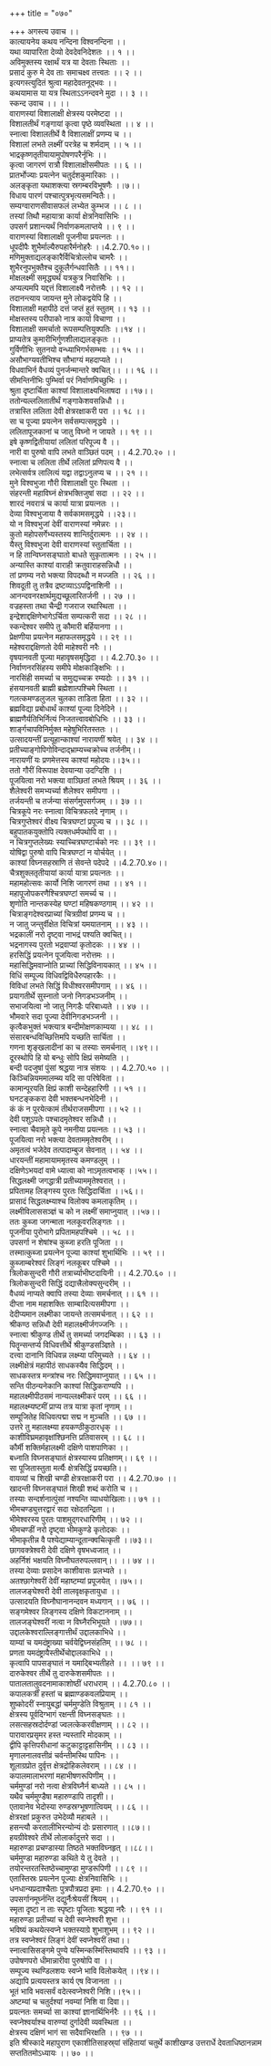 +++
title = "०७०"

+++
अगस्त्य उवाच ।।  
कात्यायनेय कथय नन्दिना विश्वनन्दिना ।।  
यथा व्यापारिता देव्यो देवदेवनिदेशतः ।। १ ।।  
अविमुक्तस्य रक्षार्थं यत्र या देवताः स्थिताः ।।  
प्रसादं कुरु मे देव ताः समाचक्ष्व तत्त्वतः ।। २ ।।  
इत्यगस्त्युदितं श्रुत्वा महादेवतनूद्भवः ।।  
कथयामास या यत्र स्थिताऽऽनन्दवने मुदा ।। ३ ।।  
स्कन्द उवाच ।। ।।  
वाराणस्यां विशालाक्षी क्षेत्रस्य परमेष्टदा ।।  
विशालतीर्थं गङ्गायां कृत्वा पृष्ठे व्यवस्थिता ।। ४ ।।  
स्नात्वा विशालतीर्थे वै विशालाक्षीं प्रणम्य च ।।  
विशालां लभते लक्ष्मीं परत्रेह च शर्मदाम् ।। ५ ।।  
भाद्रकृष्णतृतीयायामुपोषणपरैर्नृभिः ।।  
कृत्वा जागरणं रात्रौ विशालाक्षीसमीपतः ।। ६ ।।  
प्रातर्भोज्याः प्रयत्नेन चतुर्दशकुमारिकाः ।।  
अलङ्कृता यथाशक्त्या स्रगम्बरविभूषणैः ।।७।।  
विधाय पारणं पश्चात्पुत्रभृत्यसमन्वितैः।।  
सम्यग्वाराणसीवासफलं लभ्येत कुम्भज ।। ८ ।।  
तस्यां तिथौ महायात्रा कार्या क्षेत्रनिवासिभिः ।।  
उपसर्ग प्रशान्त्यर्थं निर्वाणकमलाप्तये ।। ९ ।।  
वाराणस्यां विशालाक्षी पूजनीया प्रयत्नतः ।।  
धूपदीपैः शुभैर्माल्यैरुपहारैर्मनोहरैः ।।4.2.70.१०।।  
मणिमुक्ताद्यलङ्कारैर्विचित्रोल्लोच चामरैः ।।  
शुभैरनुपभुक्तैश्च दुकूलैर्गन्धवासितैः ।। ११।।  
मोक्षलक्ष्मी समृद्ध्यर्थं यत्रकुत्र निवासिभिः ।।  
 अप्यल्पमपि यद्दत्तं विशालाक्ष्यै नरोत्तमैः ।। १२ ।।  
तदानन्त्याय जायन्त मुने लोकद्वयेपि हि ।।  
विशालाक्षी महापीठे दत्तं जप्तं हुतं स्तुतम् ।। १३ ।।  
मोक्षस्तस्य परीपाको नात्र कार्या विचाणा ।।  
विशालाक्षी समर्चातो रूपसम्पत्तियुक्पतिः ।।१४ ।।  
प्राप्यतेत्र कुमारीभिर्गुणशीलाद्यलङ्कृतः ।।  
गुर्विणीभिः सुतनयो वन्ध्याभिगर्भसम्भवः ।। १५ ।।  
असौभाग्यवतीभिश्च सौभाग्यं महदाप्यते ।।  
विधवाभिर्न वैधव्यं पुनर्जन्मान्तरे क्वचित्।। ।। १६ ।।  
सीमन्तिनीभिः पुम्भिर्वा परं निर्वाणमिच्छुभिः ।।  
श्रुता दृष्टार्चिता काश्यां विशालाक्ष्यभिलाषदा ।।१७।।  
ततोन्यल्ललितातीर्थं गङ्गाकेशवसन्निधौ ।।  
तत्रास्ति ललिता देवी क्षेत्ररक्षाकरी परा ।। १८ ।।  
सा च पूज्या प्रयत्नेन सर्वसम्पत्समृद्धये ।।  
ललितापूजकानां च जातु विघ्नो न जायते ।। १९ ।।  
इषे कृष्णद्वितीयायां ललितां परिपूज्य वै ।।  
नारी वा पुरुषो वापि लभते वाञ्छितं पदम् ।। 4.2.70.२० ।।  
स्नात्वा च ललिता तीर्थे ललितां प्रणिपत्य वै ।।  
लभेत्सर्वत्र लालित्यं यद्वा तद्वाऽनुलप्य च ।। २१ ।।  
मुने विश्वभुजा गौरी विशालाक्षी पुरः स्थिता ।।  
संहरन्ती महाविघ्नं क्षेत्रभक्तिजुषां सदा ।। २२ ।।  
शारदं नवरात्रं च कार्या यात्रा प्रयत्नतः ।।  
देव्या विश्वभुजाया वै सर्वकामसमृद्धये ।।२३।।  
यो न विश्वभुजां देवीं वाराणस्यां नमेन्नरः ।।  
कुतो महोपसर्गेभ्यस्तस्य शान्तिर्दुरात्मनः ।। २४ ।।  
यैस्तु विश्वभुजा देवी वाराणस्यां स्तुतार्चिता ।।  
न हि तान्विघ्नसङ्घातो बाधते सुकृतात्मनः ।। २५ ।।  
अन्यास्ति काश्यां वाराही क्रतुवाराहसन्निधौ ।।  
तां प्रणम्य नरो भक्त्या विपदब्धौ न मज्जति ।। २६ ।।  
शिवदूती तु तत्रैव द्रष्टव्याऽऽपद्विनाशिनी ।।  
आनन्दवनरक्षार्थमुद्यच्छूलारितर्जनी ।। २७ ।।  
वज्रहस्ता तथा चैन्द्री गजराज रथास्थिता ।।  
इन्द्रेशाद्दक्षिणेभागेऽर्चिता सम्पत्करी सदा ।। २८ ।।  
स्कन्देश्वर समीपे तु कौमारी बर्हियानगा ।।  
प्रेक्षणीया प्रयत्नेन महाफलसमृद्धये ।। २९ ।।  
महेश्वराद्दक्षिणतो देवी माहेश्वरी नरैः ।।  
वृषयानवती पूज्या महावृषसमृद्धिदा ।। 4.2.70.३० ।।  
निर्वाणनरसिंहस्य समीपे मोक्षकाङ्क्षिभिः ।।  
नारसिंही समर्च्या च समुद्यच्चक्र रम्यदोः ।। ३१ ।।  
हंसयानवती ब्राह्मी ब्रह्मेशात्पश्चिमे स्थिता ।।  
गलत्कमण्डलुजल चुलका ताडिता हिता ।। ३२ ।।  
ब्रह्मविद्या प्रबोधार्थं काश्यां पूज्या दिनेदिने ।।  
ब्राह्मणैर्यतिभिर्नित्यं निजतत्त्वावबोधिभिः ।। ३३ ।।  
शार्ङ्गचापविनिर्मुक्त महेषुभिरितस्ततः ।।  
उत्सादयन्तीं प्रत्यूहान्काश्यां नारायणीं श्रयेत् ।। ३४ ।।  
प्रतीच्याङ्गोपिगोविन्दाद्भ्राम्यच्चक्रोच्च तर्जनीम्।।  
नारायणीं यः प्रणमेत्तस्य काश्यां महोदयः।।३५।।  
ततो गौरीं विरूपाक्ष देवयान्या उदग्दिशि ।।  
पूजयित्वा नरो भक्त्या वाञ्छितां लभते श्रियम् ।। ३६ ।।  
शैलेश्वरी समभ्यर्च्या शैलेश्वर समीपगा ।।  
तर्जयन्ती च तर्जन्या संसर्गमुपसर्गजम् ।। ३७ ।।  
चित्रकूपे नरः स्नात्वा विचित्रफलदे नृणाम् ।।  
चित्रगुप्तेश्वरं वीक्ष्य चित्रघण्टां प्रपूज्य च ।। ३८ ।।  
बहुपातकयुक्तोपि त्यक्तधर्मपथोपि वा ।।  
न चित्रगुप्तलेख्यः स्याच्चित्रघण्टार्चको नरः ।। ३९ ।।  
योषिद्वा पुरुषो वापि चित्रघण्टां न योर्चयेत् ।।  
काश्यां विघ्नसहस्राणि तं सेवन्ते पदेपदे ।।4.2.70.४०।।  
चैत्रशुक्लतृतीयायां कार्या यात्रा प्रयत्नतः ।।  
महामहोत्सवः कार्यो निशि जागरणं तथा ।। ४१ ।।  
महापूजोपकरणैश्चित्रघण्टां समर्च्य च ।।  
शृणोति नान्तकस्येह घण्टां महिषकण्ठगाम् ।। ४२ ।।  
चित्राङ्गदेश्वरप्राच्यां चित्रग्रीवां प्रणम्य च ।।  
न जातु जन्तुर्वीक्षेत विचित्रां यमयातनाम् ।। ४३ ।।  
भद्रकालीं नरो दृष्ट्वा नाभद्रं पश्यति क्वचित्।।  
भद्रनागस्य पुरतो भद्रवाप्यां कृतोदकः ।। ४४ ।।  
हरसिद्धिं प्रयत्नेन पूजयित्वा नरोत्तमः ।।  
महासिद्धिमवाप्नोति प्राच्यां सिद्धिविनायकात् ।। ४५ ।।  
विधिं सम्पूज्य विधिवद्विविधैरुपहारकैः ।।  
विविधां लभते सिद्धिं विधीश्वरसमीपगाम् ।। ४६ ।।  
प्रयागतीर्थे सुस्नातो जनो निगडभञ्जनीम् ।।  
सभाजयित्वा नो जातु निगडैः परिबाध्यते ।। ४७ ।।  
भौमवारे सदा पूज्या देवीनिगडभञ्जनी ।।  
कृत्वैकभुक्तं भक्त्यात्र बन्दीमोक्षणकाम्यया ।। ४८ ।।  
संसारबन्धविच्छित्तिमपि यच्छति सार्चिता ।।  
गणना शृङ्खलादीनां का च तस्याः समर्चनात् ।।४९।।  
दूरस्थोपि हि यो बन्धुः सोपि क्षिप्रं समेष्यति ।।  
बन्दी पदजुषां पुंसां श्रद्धया नात्र संशयः ।। 4.2.70.५० ।।  
किञ्चिन्नियममालम्ब्य यदि सा परिषेविता ।।  
कामान्पूरयति क्षिप्रं काशी सन्देहहारिणी ।। ५१ ।।  
घनटङ्ककरा देवी भक्तबन्धनभेदिनी ।।  
कं कं न पूरयेत्कामं तीर्थराजसमीपगा ।। ५२ ।।  
देवी पशुऽपतेः पश्चादमृतेश्वर सन्निधौ ।।  
स्नात्वा चैवामृते कूपे नमनीया प्रयत्नतः ।। ५३ ।।  
पूजयित्वा नरो भक्त्या देवताममृतेश्वरीम् ।।  
अमृतत्वं भजेदेव तत्पादाम्बुज सेवनात् ।। ५४ ।।  
धारयन्तीं महामायाममृतस्य कमण्डलुम् ।।  
दक्षिणेऽभयदां वामे ध्यात्वा को नाऽमृतत्वभाक् ।।५५।।  
सिद्धलक्ष्मी जगद्धात्री प्रतीच्याममृतेश्वरात् ।।  
प्रपितामह लिङ्गस्य पुरतः सिद्धिदार्चिता ।।५६।।  
प्रासादं सिद्धलक्ष्म्याश्च विलोक्य कमलाकृतिम् ।।  
लक्ष्मीविलाससञ्ज्ञं च को न लक्ष्मीं समाप्नुयात् ।।५७।।  
ततः कुब्जा जगन्माता नलकूवरलिङ्गतः ।।  
पूजनीया पुरोभागे प्रपितामहपश्चिमे ।। ५८ ।।  
उपसर्गा न शेषांश्च कुब्जा हरति पूजिता ।।  
तस्मात्कुब्जा प्रयत्नेन पूज्या काश्यां शुभार्थिभिः ।। ५९ ।।  
कुब्जाम्बरेश्वरं लिङ्गं नलकूबर पश्चिमे ।।  
त्रिलोकसुन्दरी गौरी तत्रार्च्याभीष्टदायिनी ।। 4.2.70.६० ।।  
त्रिलोकसुन्दरी सिद्धिं दद्यात्त्रैलोक्यसुन्दरीम् ।।  
वैधव्यं नाप्यते क्वापि तस्या देव्याः समर्चनात् ।। ६१ ।।  
दीप्ता नाम महाशक्तिः साम्बादित्यसमीपगा ।।  
देदीप्यमान लक्ष्मीका जायन्ते तत्समर्चनात् ।। ६२ ।।  
श्रीकण्ठ सन्निधौ देवी महालक्ष्मीर्जगज्जनिः ।।  
स्नात्वा श्रीकुण्ड तीर्थे तु समर्च्या जगदम्बिका ।। ६३ ।।  
पितॄन्सन्तर्प्य विधिवत्तीर्थे श्रीकुण्डसञ्ज्ञिते ।।  
दत्त्वा दानानि विधिवन्न लक्ष्म्या परिमुच्यते ।। ६४ ।।  
लक्ष्मीक्षेत्रं महापीठं साधकस्यैव सिद्धिदम् ।।  
साधकस्तत्र मन्त्रांश्च नरः सिद्धिमवाप्नुयात् ।। ६५ ।।  
सन्ति पीठन्यनेकानि काश्यां सिद्धिकराण्यपि ।।  
महालक्ष्मीपीठसमं नान्यल्लक्ष्मीकरं परम् ।। ६६ ।।  
महालक्ष्म्यष्टमीं प्राप्य तत्र यात्रा कृतां नृणाम् ।।  
सम्पूजितेह विधिवत्पद्मा सद्म न मुञ्चति ।। ६७ ।।  
उत्तरे तु महालक्ष्म्या हयकण्ठीकुठारधृक् ।।  
काशीविघ्रमहावृक्षांश्छिनत्ति प्रतिवासरम् ।। ६८ ।।  
कौर्मी शक्तिर्महालक्ष्मी दक्षिणे पाशपाणिका ।।  
बध्नाति विघ्नसङ्घातं क्षेत्रस्यास्य प्रतिक्षणम्।। ६९ ।।  
सा पूजितास्तुता मर्त्यैः क्षेत्रसिद्धिं प्रयच्छति।।  
वायव्यां च शिखी चण्डी क्षेत्ररक्षाकरी परा ।। 4.2.70.७० ।।  
खादन्ती विघ्नसङ्घातं शिखी शब्दं करोति च ।।  
तस्याः सन्दर्शनात्पुंसां नश्यन्ति व्याधयोखिलाः।। ७१ ।।  
भीमचण्ड्युत्तरद्वारं सदा रक्षेदतन्द्रिता ।।  
भीमेश्वरस्य पुरतः पाशमुद्गरधारिणीम् ।। ७२ ।।  
भीमचण्डीं नरो दृष्ट्वा भीमकुण्डे कृतोदकः ।।  
भीमाकृतीन्न वै पश्येद्याम्यान्दूतान्क्वचित्कृती ।।७३।।  
छागवक्त्रेश्वरी देवी दक्षिणे वृषभध्वजात् ।।  
अहर्निशं भक्षयति विघ्नौघतरुपल्लवान्।। ।। ७४ ।।  
तस्या देव्याः प्रसादेन काशीवासः प्रलभ्यते ।।  
अतश्छागेश्वरीं देवीं महाष्टम्यां प्रपूजयेत् ।।७५।।  
तालजङ्घेश्वरी देवी तालवृक्षकृतायुधा ।।  
उत्सादयति विघ्नौघानानन्दवन मध्यगान् ।। ७६ ।।  
सङ्गमेश्वर लिङ्गस्य दक्षिणे विकटाननाम् ।।  
तालजङ्घेश्वरीं नत्वा न विघ्नैरभिभूयते ।।७७।।  
उद्दालकेश्वराल्लिङ्गात्तीर्थं उद्दालकाभिधे ।।  
याम्यां च यमदंष्ट्राख्या चर्वयेद्विघ्नसंहतिम् ।। ७८ ।।  
प्रणता यमदंष्ट्रायैस्तीर्थेचोद्दालकाभिधे ।।  
कृत्वापि पापसङ्घातं न यमाद्बिभ्यतीहते ।। ।। ७९ ।।  
दारुकेश्वर तीर्थे तु दारुकेशसमीपतः ।।  
पातालतालुवदनामाकाशोष्ठीं धराधराम् ।। 4.2.70.८० ।।  
कपालकर्त्रीं हस्तां च ब्रह्माण्डकवलप्रियाम् ।।  
शुष्कोदरीं स्नायुबद्धां चर्ममुण्डेति विश्रुताम् ।। ८१ ।।  
क्षेत्रस्य पूर्वदिग्भागं रक्षन्ती विघ्नसङ्घतः ।।  
लसत्सहस्रदोर्दण्डां ज्वलत्केकरवीक्षणाम् ।। ८२ ।।  
पारावारप्रसृमर हस्त न्यस्तारि मोदकाम् ।।  
द्वीपि कृत्तिपरीधानां कटुकाट्टाट्टहासिनीम् ।। ८३ ।।  
मृणालनालवत्तीव्रं चर्वन्तीमस्थि पापिनः ।।  
शूलाग्रप्रोत दुर्वृत्त क्षेत्रद्रोहिकलेवराम् ।। ८४ ।।  
कपालमालाभरणां महाभीषणरूपिणीम् ।।  
चर्ममुण्डां नरो नत्वा क्षेत्रविघ्नैर्न बाध्यते ।। ८५ ।।  
यथैव चर्ममुण्डैषा महारुण्डापि तादृशी।।  
एतावानेव भेदोस्या रुण्डस्रग्भूषणात्वियम् ।। ८६ ।।  
क्षेत्ररक्षां प्रकुरुत उभेदेव्यौ महाबले ।।  
हसन्त्यौ करतालीभिरन्योन्यं दोः प्रसारणात् ।।८७।।  
हयग्रीवेश्वरे तीर्थे लोलार्कादुत्तरे सदा ।।  
महारुण्डा प्रचण्डास्या तिष्ठते भक्तविघ्नहृत् ।।८८।।  
चर्ममुण्डा महारुण्डा कथिते ये तु देवते ।।  
तयोरन्तरतस्तिष्ठेच्चामुण्डा मुण्डरूपिणी ।। ८९ ।।  
एतास्तिस्रः प्रयत्नेन पूज्याः क्षेत्रनिवासिभिः ।।  
धनधान्यप्रदाश्चैताः पुत्रपौत्रप्रदा इमाः ।। 4.2.70.९० ।।  
उपसर्गानमूर्घ्नन्ति दद्युर्नैःश्रेयसीं श्रियम् ।।  
स्मृता दृष्टा न ताः स्पृष्टाः पूजिताः श्रद्धया नरैः ।। ९१ ।।  
महारुण्डा प्रतीच्यां च देवी स्वप्नेश्वरी शुभा ।।  
भविष्यं कथयेत्स्वप्ने भक्तस्याग्रे शुभाशुभम् ।। ९२ ।।  
तत्र स्वप्नेश्वरं लिङ्गं देवीं स्वप्नेश्वरीं तथा।।  
स्नात्वासिसङ्गमे पुण्ये यस्मिन्कस्मिंस्तिथावपि ।। ९३ ।।  
उपोषणपरो धीमान्नारीवा पुरुषोपि वा ।।  
सम्पूज्य स्थण्डिलशयः स्वप्ने भावि विलोकयेत् ।।९४।।  
अद्यापि प्रत्ययस्तत्र कार्य एष विजानता ।।  
भूतं भावि भवत्सर्वं वदेत्स्वप्नेश्वरी निशि।।९५।।  
अष्टम्यां च चतुर्दश्यां नवम्यां निशि वा दिवा।।  
प्रयत्नतः समर्च्या सा काश्यां ज्ञानार्थिभिर्नरैः ।। ९६ ।।  
स्वप्नेश्वर्याश्च वारुण्यां दुर्गादेवी व्यवस्थिता ।।  
क्षेत्रस्य दक्षिणं भागं सा सदैवाभिरक्षति ।। ९७ ।।  
इति श्रीस्कादे महापुराण एकाशीतिसाहस्र्यां संहितायां चतुर्थे काशीखण्ड उत्तरार्धे देवताधिष्ठानन्नाम सप्ततितमोऽध्यायः ।। ७० ।।